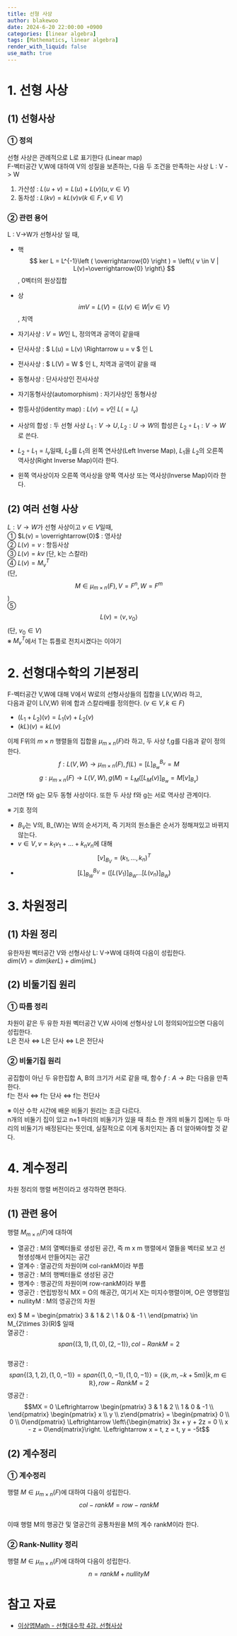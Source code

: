 ```yaml
---
title: 선형 사상
author: blakewoo
date: 2024-6-20 22:00:00 +0900
categories: [linear algebra]
tags: [Mathematics, linear algebra] 
render_with_liquid: false
use_math: true
---
```



# 1. 선형 사상
## (1) 선형사상
### ① 정의 
선형 사상은 관례적으로 L로 표기한다 (Linear map)   
F-벡터공간 V,W에 대하여 V의 성질을 보존하는, 다음 두 조건을 만족하는 사상 L : V -> W    
1) 가산성 : $L(u+v) = L(u) + L(v) (u,v \in  V)$   
2) 동차성 : $L(kv) = kL(v)v (k \in F, v \in V)$

### ② 관련 용어
L : V->W가 선형사상 일 때,   
- 핵   
  $$ ker L = L^{-1}\left ( \overrightarrow{0} \right ) = \left\{ v \in V | L(v)=\overrightarrow{0} \right\} $$, 0벡터의 원상집합
- 상   
  $$ im V = L\left ( V \right ) = \left\{ L(v) \in W | v \in V \right\} $$, 치역    
- 자기사상 : $V = W$인 L, 정의역과 공역이 같을때      
- 단사사상 : $ L(u) = L(v) \Rightarrow u = v $ 인 L   
- 전사사상 : $ L(V) = W $ 인 L, 치역과 공역이 같을 때   
- 동형사상 : 단사사상인 전사사상   
- 자기동형사상(automorphism) : 자기사상인 동형사상   

- 항등사상(identity map) : $L(v)= v$인 $L(=I_{v})$
- 사상의 합성 : 두 선형 사상 $L_{1} : V \to U, L_{2} : U \to W$의 합성은 $L_{2} \circ L_{1} : V \to W$로 쓴다.
- $L_{2} \circ L_{1} =I_{v}$일때, $L_{2}$를 $L_{1}$의 왼쪽 연사상(Left Inverse Map), $L_{1}$을 $L_{2}$의 오른쪽 역사상(Right Inverse Map)이라 한다.
- 왼쪽 역사상이자 오른쪽 역사상을 양쪽 역사상 또는 역사상(Inverse Map)이라 한다.


## (2) 여러 선형 사상
$L : V \to W$가 선형 사상이고 $v \in V$일때,     
① $L(v) =  \overrightarrow{0}$ : 영사상      
② $L(v) =  v$ : 항등사상   
③ $L(v) =  kv$ (단, k는 스칼라)   
④ $L(v) =  M_{v}^{T}$   
(단, $$M \in \mu _{m \times n} (F), V = F^{n}, W = F^{m}$$)        
⑤ $$L(v)=\left< v,v_{0} \right>$$ (단, $v_{0}\in V$)     
※ $M_{v}^{T}$에서 T는 튜플로 전치시켰다는 이야기   


# 2. 선형대수학의 기본정리
F-벡터공간 V,W에 대해 V에서 W로의 선형사상들의 집합을 L(V,W)라 하고,   
다음과 같이 L(V,W) 위에 합과 스칼라배를 정의한다. $(v \in V, k \in F)$   
- $(L_{1}+L_{2})(v) = L_{1}(v) + L_{2}(v)$
- $(kL)(v) = kL(v)$   

이제 F위의 $m \times n$ 행렬들의 집합을 $\mu _{m\times n}(F)$라 하고, 두 사상 f,g를 다음과 같이 정의한다.
$$f : L(V,W) \to \mu _{m\times n}(F), f(L)= \left [ L \right ]^{B_{v}}_{B_{w}} = M$$
$$g : \mu _{m\times n}(F) \to L(V,W) , g(M)= L_{M}\left ( \left [ L_{M}(v) \right ]_{B_{w}} = M\left [ v \right ]_{B_{v}} \right )$$

그러면 f와 g는 모두 동형 사상이다. 또한 두 사상 f와 g는 서로 역사상 관계이다.

※ 기호 정의
- $B_{V}$는 V의, B_{W}는 W의 순서기저, 즉 기저의 원소들은 순서가 정해져있고 바뀌지 않는다.
- $v \in V, v=k_{1}v_{1}+ ... + k_{n}v_{n}$에 대해 $$\left [ v \right ] _{B_{V}} = (k_{1}, ..., k_{n})^{T}$$
- $$ \left [ L \right ]^{B_{V}}_{B_{W}} = \left ( \left [ L(V_{1}) \right ]_{B_{W}} ... \left [ L(v_{n}) \right ]_{B_{W}} \right ) $$

# 3. 차원정리
## (1) 차원 정리
유한자원 벡터공간 V와 선형사상 L: V->W에 대하여 다음이 성립한다.   
$dim(V) = dim(kerL)+dim(imL)$

## (2) 비둘기집 원리
### ① 따름 정리
차원이 같은 두 유한 차원 벡터공간 V,W 사이에
선형사상 L이 정의되어있으면 다음이 성립한다.   
L은 전사 $\Leftrightarrow$ L은 단사 $\Leftrightarrow$ L은 전단사

### ② 비둘기집 원리
공집합이 아닌 두 유한집합 A, B의 크기가 서로 같을 때,
함수 $f : A \to B$는 다음을 만족한다.   
f는 전사 $\Leftrightarrow$ f는 단사 $\Leftrightarrow$ f는 전단사

※ 이산 수학 시간에 배운 비둘기 원리는 조금 다르다.   
n개의 비둘기 집이 있고 n+1 마리의 비둘기가 있을 때 최소 한 개의 비둘기 집에는
두 마리의 비둘기가 배정된다는 뜻인데, 실질적으로 이게 동치인지는 좀 더 알아봐야할 것 같다.

# 4. 계수정리
차원 정리의 행렬 버전이라고 생각하면 편하다.
## (1) 관련 용어
행렬 $M_{m\times n}(F)$에 대하여
- 열공간 : M의 열벡터들로 생성된 공간, 즉 m x m 행렬에서 열들을 벡터로 보고 선형생성해서 만들어지는 공간
- 열계수 : 열공간의 차원이며 col-rankM이라 부름
- 행공간 : M의 행벡터들로 생성된 공간
- 행계수 : 행공간의 차원이며 row-rankM이라 부름
- 영공간 : 연립방정식 MX = O의 해공간, 여기서 X는 미지수행렬이며, O은 영행렬임
- nullityM : M의 영공간의 차원   

ex) $ M = \begin{pmatrix}
3 & 1 & 2 \\
1 & 0 & -1 \\
\end{pmatrix} \in M_{2\times 3}(R)$ 일때   
열공간 : $$span \left\{ (3,1),(1,0),(2,-1) \right\}, col-RankM=2$$   
행공간 : $$span \left\{ (3,1,2),(1,0,-1) \right\} = span \left\{ (1,0,-1),(1,0,-1) \right\} = \left\{ (k,m, -k+5m)|k,m \in \mathbb{R} \right\}, row-RankM=2$$
영공간 : $$MX = 0 \Leftrightarrow \begin{pmatrix}
3 & 1 & 2 \\
1 & 0 & -1 \\
\end{pmatrix} \begin{pmatrix}
x \\
y \\
z\end{pmatrix} = \begin{pmatrix}
0 \\
0 \\
0\end{pmatrix} \Leftrightarrow \left\{\begin{matrix}
3x + y + 2z = 0 \\
x - z = 0\end{matrix}\right. \Leftrightarrow x = t, z = t, y = -5t$$


## (2) 계수정리
### ① 계수정리
행렬 $M \in \mu _{m\times n}(F)$에 대하여 다음이 성립한다.   
$$col-rankM = row-rankM$$   
이때 행렬 M의 행공간 및 열공간의 공통차원을 M의 계수 rankM이라 한다.

### ② Rank-Nullity 정리
행렬 $M \in \mu _{m \times n}(F)$에 대하여 다음이 성립한다.   
$$n = rankM + nullityM $$



# 참고 자료
- [이상엽Math - 선형대수학 4강. 선형사상](https://www.youtube.com/watch?v=euOckRpDB10&list=PL127T2Zu76FuVMq1UQnZv9SG-GFIdZfLg&index=6)
